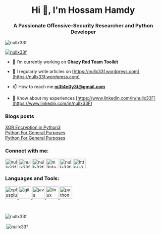 <h1 align="center">Hi 👋, I'm Hossam Hamdy</h1>
<h3 align="center">A Passionate Offensive-Security Researcher and Python Developer</h3>

<p align="left"> <img src="https://komarev.com/ghpvc/?username=nullx33f&label=Profile%20views&color=0e75b6&style=flat" alt="nullx33f" /> </p>

<p align="left"> <a href="https://twitter.com/nullx33f" target="blank"><img src="https://img.shields.io/twitter/follow/nullx33f?logo=twitter&style=for-the-badge" alt="nullx33f" /></a> </p>

- 🔭 I’m currently working on **Ghazy Red Team Toolkit**

- 📝 I regularly write articles on [https://nullx33f.wordpress.com](https://nullx33f.wordpress.com)

- 📫 How to reach me **m3t4n0y3t@gmail.com**

- 📄 Know about my experiences [https://www.linkedin.com/in/nullx33F](https://www.linkedin.com/in/nullx33F)

### Blogs posts
<!-- BLOG-POST-LIST:START -->
<a href="https://nullx33f.wordpress.com/2020/11/15/xor-encryption-in-python3/">XOR Encryption in Python3</a><br>
<a href="https://nullx33f.wordpress.com/2020/10/15/python-for-general-purpose/">Python For General Purposes</a><br>
<a href="https://nullx33f.wordpress.com/2020/10/15/python-for-general-purpose/">Python For General Purposes</a><br>
<!-- BLOG-POST-LIST:END -->

<h3 align="left">Connect with me:</h3>
<p align="left">
<a href="https://twitter.com/nullx33f" target="blank"><img align="center" src="https://cdn.jsdelivr.net/npm/simple-icons@3.0.1/icons/twitter.svg" alt="nullx33f" height="30" width="40" /></a>
<a href="https://linkedin.com/in/nullx33f" target="blank"><img align="center" src="https://cdn.jsdelivr.net/npm/simple-icons@3.0.1/icons/linkedin.svg" alt="nullx33f" height="30" width="40" /></a>
<a href="https://fb.com/nullx33f" target="blank"><img align="center" src="https://cdn.jsdelivr.net/npm/simple-icons@3.0.1/icons/facebook.svg" alt="nullx33f" height="30" width="40" /></a>
<a href="https://codeforces.com/profile/m3t4n0y3t" target="blank"><img align="center" src="https://cdn.jsdelivr.net/npm/simple-icons@3.0.1/icons/codeforces.svg" alt="m3t4n0y3t" height="30" width="40" /></a>
<a href="https://www.leetcode.com/nullx33f" target="blank"><img align="center" src="https://cdn.jsdelivr.net/npm/simple-icons@3.0.1/icons/leetcode.svg" alt="nullx33f" height="30" width="40" /></a>
<a href="/https://nullx33f.wordpress.com/blog/" target="blank"><img align="center" src="https://cdn.jsdelivr.net/npm/simple-icons@3.0.1/icons/rss.svg" alt="https://nullx33f.wordpress.com/blog/" height="30" width="40" /></a>
</p>

<h3 align="left">Languages and Tools:</h3>
<p align="left"> <a href="https://www.w3schools.com/cpp/" target="_blank"> <img src="https://devicons.github.io/devicon/devicon.git/icons/cplusplus/cplusplus-original.svg" alt="cplusplus" width="40" height="40"/> </a> <a href="https://git-scm.com/" target="_blank"> <img src="https://www.vectorlogo.zone/logos/git-scm/git-scm-icon.svg" alt="git" width="40" height="40"/> </a> <a href="https://www.java.com" target="_blank"> <img src="https://devicons.github.io/devicon/devicon.git/icons/java/java-original-wordmark.svg" alt="java" width="40" height="40"/> </a> <a href="https://www.linux.org/" target="_blank"> <img src="https://devicons.github.io/devicon/devicon.git/icons/linux/linux-original.svg" alt="linux" width="40" height="40"/> </a> <a href="https://www.python.org" target="_blank"> <img src="https://devicons.github.io/devicon/devicon.git/icons/python/python-original.svg" alt="python" width="40" height="40"/> </a> </p>
<br>
<p><img align="left" src="https://github-readme-stats.vercel.app/api/top-langs?username=nullx33f&show_icons=true&locale=en&layout=compact" alt="nullx33f" /></p>
<br>
<p>&nbsp;<img align="center" src="https://github-readme-stats.vercel.app/api?username=nullx33f&show_icons=true&locale=en" alt="nullx33f" /></p>
